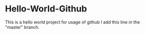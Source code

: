 # Hello-World-Github
This is a hello world project for usage of github
I add this line in the "master" branch.
